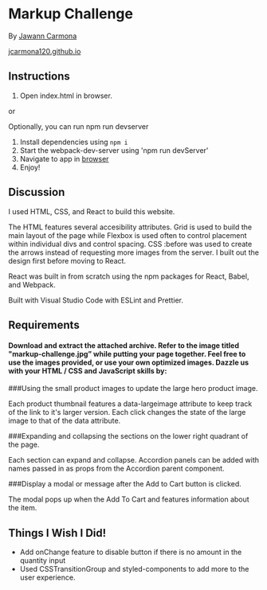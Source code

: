 # Markup Challenge

By [Jawann Carmona](carmona.jawann@gmail.com)

[jcarmona120.github.io](http://jcarmona120.github.io)

## Instructions

1. Open index.html in browser. 

or 

Optionally, you can run npm run devserver

1. Install dependencies using `npm i`
2. Start the webpack-dev-server using 'npm run devServer'
3. Navigate to app in [browser](http://localhost:8080)
4. Enjoy!

## Discussion

I used HTML, CSS, and React to build this website. 

The HTML features several accesibility attributes. Grid is used to build the main layout of the page while Flexbox is used often to control placement within individual divs and control spacing. CSS :before was used to create the arrows instead of requesting more images from the server. I built out the design first before moving to React. 

React was built in from scratch using the npm packages for React, Babel, and Webpack.

Built with Visual Studio Code with ESLint and Prettier. 

## Requirements

#### Download and extract the attached archive. Refer to the image titled "markup-challenge.jpg” while putting your page together. Feel free to use the images provided, or use your own optimized images. Dazzle us with your HTML / CSS and JavaScript skills by:

###Using the small product images to update the large hero product image.

Each product thumbnail features a data-largeimage attribute to keep track of the link to it's larger version. Each click changes the state of the large image to that of the data attribute.

###Expanding and collapsing the sections on the lower right quadrant of the page.

Each section can expand and collapse. Accordion panels can be added with names passed in as props from the Accordion parent component. 

###Display a modal or message after the Add to Cart button is clicked.

The modal pops up when the Add To Cart and features information about the item. 


## Things I Wish I Did!

- Add onChange feature to disable button if there is no amount in the quantity input
- Used CSSTransitionGroup and styled-components to add more to the user experience. 



